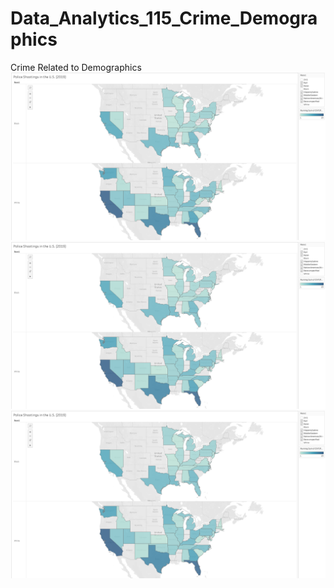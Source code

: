 # Data_Analytics_115_Crime_Demographics
Crime Related to Demographics
![Shooting Map of America (Race) 2019](https://raw.githubusercontent.com/levicollins9/Data_Analytics_115_Crime_Demographics/master/Shooting%20Map%20of%20America%20(Race)%202019.png)
![WA % of Crime (Race) 2019](https://raw.githubusercontent.com/levicollins9/Data_Analytics_115_Crime_Demographics/master/Shooting%20Map%20of%20America%20(Race)%202019.png)
![WA Crime by Population (Race) 2019](https://raw.githubusercontent.com/levicollins9/Data_Analytics_115_Crime_Demographics/master/Shooting%20Map%20of%20America%20(Race)%202019.png)
